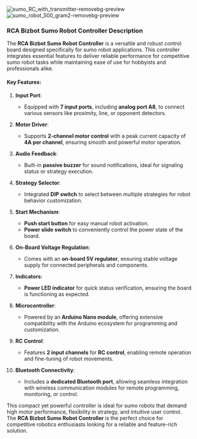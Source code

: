 ![sumo_RC_with_transmitter-removebg-preview](https://github.com/user-attachments/assets/8882f190-09cc-4009-bd9e-b508a40e20cc)![sumo_robot_500_gram2-removebg-preview](https://github.com/user-attachments/assets/d36141cd-8de2-4ed7-9a1a-c86c26b80938)


### **RCA Bizbot Sumo Robot Controller Description**  

The **RCA Bizbot Sumo Robot Controller** is a versatile and robust control board designed specifically for sumo robot applications. This controller integrates essential features to deliver reliable performance for competitive sumo robot tasks while maintaining ease of use for hobbyists and professionals alike.

#### **Key Features**:
1. **Input Port**:
   - Equipped with **7 input ports**, including **analog port A8**, to connect various sensors like proximity, line, or opponent detectors.

2. **Motor Driver**:
   - Supports **2-channel motor control** with a peak current capacity of **4A per channel**, ensuring smooth and powerful motor operation.

3. **Audio Feedback**:
   - Built-in **passive buzzer** for sound notifications, ideal for signaling status or strategy execution.

4. **Strategy Selector**:
   - Integrated **DIP switch** to select between multiple strategies for robot behavior customization.

5. **Start Mechanism**:
   - **Push start button** for easy manual robot activation.
   - **Power slide switch** to conveniently control the power state of the board.

6. **On-Board Voltage Regulation**:
   - Comes with an **on-board 5V regulator**, ensuring stable voltage supply for connected peripherals and components.

7. **Indicators**:
   - **Power LED indicator** for quick status verification, ensuring the board is functioning as expected.

8. **Microcontroller**:
   - Powered by an **Arduino Nano module**, offering extensive compatibility with the Arduino ecosystem for programming and customization.

9. **RC Control**:
   - Features **2 input channels** for **RC control**, enabling remote operation and fine-tuning of robot movements.

10. **Bluetooth Connectivity**:
    - Includes a **dedicated Bluetooth port**, allowing seamless integration with wireless communication modules for remote programming, monitoring, or control.

This compact yet powerful controller is ideal for sumo robots that demand high motor performance, flexibility in strategy, and intuitive user control. The **RCA Bizbot Sumo Robot Controller** is the perfect choice for competitive robotics enthusiasts looking for a reliable and feature-rich solution.
